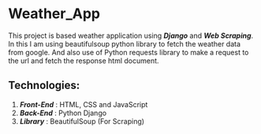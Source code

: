 # Weather_App  

This project is based weather application using ***Django*** and ***Web Scraping***. In this I am using beautifulsoup python library to fetch the weather data from google. And also use of Python requests library to make a request to the url and fetch the response html document.   

## Technologies:  
1) ***Front-End*** : HTML, CSS and JavaScript  
2) ***Back-End*** : Python Django  
3) ***Library*** : BeautifulSoup (For Scraping)
